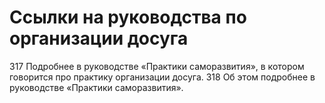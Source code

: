 # Ссылки на руководства по организации досуга

317 Подробнее в руководстве «Практики саморазвития», в котором говорится про практику организации досуга. 
318 Об этом подробнее в руководстве «Практики саморазвития».
